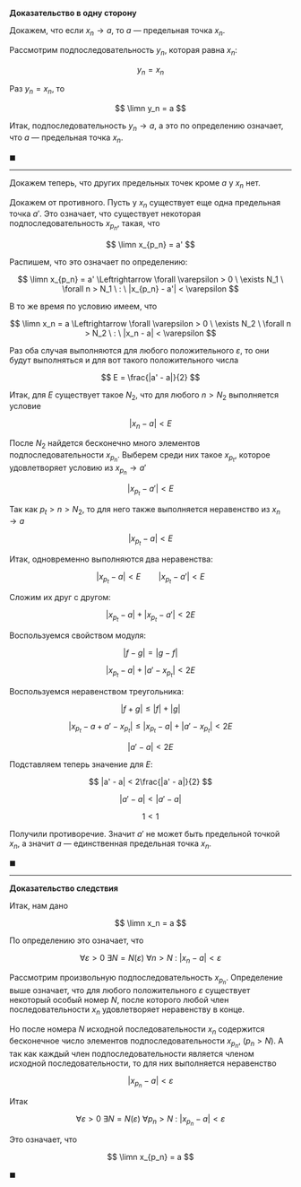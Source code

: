 **Доказательство в одну сторону**

Докажем, что если $x_n\to a$, то $a$ — предельная точка $x_n$.

Рассмотрим подпоследовательность $y_n$, которая равна $x_n$:

$$ y_n = x_n $$

Раз $y_n = x_n$, то

$$ \limn y_n = a $$

Итак, подпоследовательность $y_n\to a$, а это по определению означает, что $a$ — предельная точка $x_n$.

$\blacksquare$

---

Докажем теперь, что других предельных точек кроме $a$ у $x_n$ нет.

Докажем от противного. Пусть у $x_n$ существует еще одна предельная точка $a'$. Это означает, что существует некоторая подпоследовательность $x_{p_n}$, такая, что

$$ \limn x_{p_n} = a' $$

Распишем, что это означает по определению:

$$ \limn x_{p_n} = a' \Leftrightarrow \forall \varepsilon > 0 \ \exists N_1 \ \forall n > N_1 \ : \ |x_{p_n} - a'| < \varepsilon $$

В то же время по условию имеем, что

$$ \limn x_n = a \Leftrightarrow \forall \varepsilon > 0 \ \exists N_2 \ \forall n > N_2 \ : \ |x_n - a| < \varepsilon $$

Раз оба случая выполняются для любого положительного $\varepsilon$, то они будут выполняться и для вот такого положительного числа

$$ E = \frac{|a' - a|}{2} $$

Итак, для $E$ существует такое $N_2$, что для любого $n>N_2$ выполняется условие

$$ |x_n - a| < E $$

После $N_2$ найдется бесконечно много элементов подпоследовательности $x_{p_n}$. Выберем среди них такое $x_{p_t}$, которое удовлетворяет условию из $x_{p_n}\to a'$

$$ |x_{p_t} - a'| < E $$

Так как $p_t > n > N_2$, то для него также выполняется неравенство из $x_n\to a$

$$ |x_{p_t} - a| < E $$

Итак, одновременно выполняются два неравенства:

$$ |x_{p_t} - a| < E \qquad |x_{p_t} - a'| < E $$

Сложим их друг с другом:

$$ |x_{p_t} - a| + |x_{p_t} - a'| < 2E $$

Воспользуемся свойством модуля:

$$ |f-g| = |g-f| $$

$$ |x_{p_t} - a| + |a' - x_{p_t}| < 2E $$

Воспользуемся неравенством треугольника:

$$ |f+g| \leq |f| + |g| $$

$$ |x_{p_t} - a + a' - x_{p_t}| \leq |x_{p_t} - a| + |a' - x_{p_t}| < 2E $$

$$ |a' - a| < 2E $$

Подставляем теперь значение для $E$:

$$ |a' - a| < 2\frac{|a' - a|}{2} $$

$$ |a' - a| < |a'-a| $$

$$ 1 < 1 $$

Получили противоречие. Значит $a'$ не может быть предельной точкой $x_n$, а значит $a$ — единственная предельная точка $x_n$.

$\blacksquare$

---

**Доказательство следствия**

Итак, нам дано

$$ \limn x_n = a $$

По определению это означает, что

$$ \forall \varepsilon > 0 \ \exists N = N(\varepsilon) \ \forall n > N \ : \ |x_n - a| < \varepsilon $$

Рассмотрим произвольную подпоследовательность $x_{p_n}$.
Определение выше означает, что для любого положительного $\varepsilon$ существует некоторый особый номер $N$, после которого любой член
последовательности $x_n$ удовлетворяет неравенству в конце.

Но после номера $N$ исходной последовательности $x_n$ содержится бесконечное число элементов подпоследовательности $x_{p_n}, \ (p_n > N)$. А так как каждый член подпоследовательности является членом исходной последовательности, то для них
выполняется неравенство

$$ |x_{p_n} - a| < \varepsilon $$

Итак

$$ \forall \varepsilon > 0 \ \exists N = N(\varepsilon) \ \forall p_n > N \ : \ |x_{p_n} - a| < \varepsilon $$

Это означает, что

$$ \limn x_{p_n} = a $$

$\blacksquare$